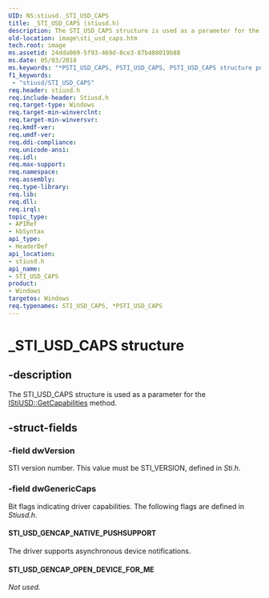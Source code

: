 ```yaml
---
UID: NS:stiusd._STI_USD_CAPS
title: _STI_USD_CAPS (stiusd.h)
description: The STI_USD_CAPS structure is used as a parameter for the IStiUSD::GetCapabilities method.
old-location: image\sti_usd_caps.htm
tech.root: image
ms.assetid: 24dda069-5f93-469d-8ce3-87b488019b88
ms.date: 05/03/2018
ms.keywords: "*PSTI_USD_CAPS, PSTI_USD_CAPS, PSTI_USD_CAPS structure pointer [Imaging Devices], STI_USD_CAPS, STI_USD_CAPS structure [Imaging Devices], _STI_USD_CAPS, image.sti_usd_caps, stifnc_4f136561-e3a7-467d-b8be-a60db8534126.xml, stiusd/PSTI_USD_CAPS, stiusd/STI_USD_CAPS"
f1_keywords:
 - "stiusd/STI_USD_CAPS"
req.header: stiusd.h
req.include-header: Stiusd.h
req.target-type: Windows
req.target-min-winverclnt: 
req.target-min-winversvr: 
req.kmdf-ver: 
req.umdf-ver: 
req.ddi-compliance: 
req.unicode-ansi: 
req.idl: 
req.max-support: 
req.namespace: 
req.assembly: 
req.type-library: 
req.lib: 
req.dll: 
req.irql: 
topic_type:
- APIRef
- kbSyntax
api_type:
- HeaderDef
api_location:
- stiusd.h
api_name:
- STI_USD_CAPS
product:
- Windows
targetos: Windows
req.typenames: STI_USD_CAPS, *PSTI_USD_CAPS
---
```


# _STI_USD_CAPS structure


## -description


The STI_USD_CAPS structure is used as a parameter for the <a href="https://docs.microsoft.com/windows-hardware/drivers/ddi/stiusd/nf-stiusd-istiusd-getcapabilities">IStiUSD::GetCapabilities</a> method.


## -struct-fields




### -field dwVersion

STI version number. This value must be STI_VERSION, defined in <i>Sti.h</i>.


### -field dwGenericCaps

Bit flags indicating driver capabilities. The following flags are defined in <i>Stiusd.h</i>.





#### STI_USD_GENCAP_NATIVE_PUSHSUPPORT

The driver supports asynchronous device notifications.





#### STI_USD_GENCAP_OPEN_DEVICE_FOR_ME

<i>Not used.</i>

